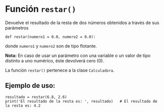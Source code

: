 # Función <code>restar()</code>

Devuelve el resultado de la resta de dos números obtenidos a través de sus parámetros

~~~
def restar(numero1 = 0.0, numero2 = 0.0):
~~~
donde <code>numero1</code> y <code>numero2</code> son de tipo flotante.

**Nota:** En caso de usar un parámetro con una variable o un valor de tipo distinto a uno numérico, éste devolverá cero (0).

La función <code>restar()</code> pertenece a la clase <code>Calculadora</code>.

## Ejemplo de uso:

~~~
resultado = restar(6.8, 2.6)
print('El resultado de la resta es: ', resultado)   # El resultado de la resta es: 4.2
~~~